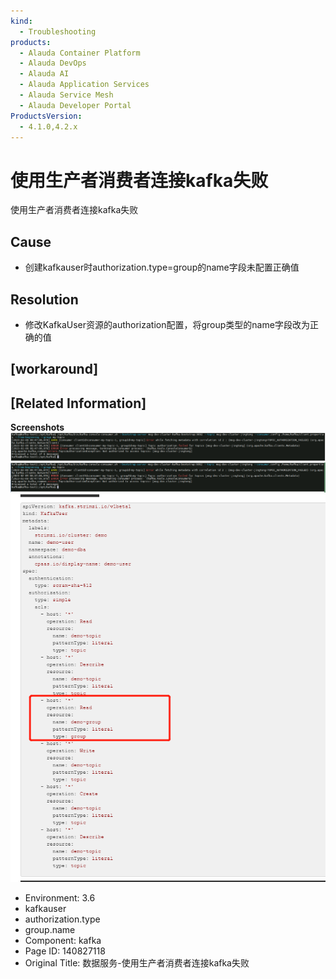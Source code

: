 ```yaml
---
kind:
  - Troubleshooting
products:
  - Alauda Container Platform
  - Alauda DevOps
  - Alauda AI
  - Alauda Application Services
  - Alauda Service Mesh
  - Alauda Developer Portal
ProductsVersion:
  - 4.1.0,4.2.x
---
```

<!-- A type of document that involves encountering a fault, diagnosing it, performing root cause analysis, and providing solutions. -->

# 使用生产者消费者连接kafka失败

使用生产者消费者连接kafka失败

## Cause
- 创建kafkauser时authorization.type=group的name字段未配置正确值

## Resolution
- 修改KafkaUser资源的authorization配置，将group类型的name字段改为正确的值

## [workaround]

## [Related Information]
**Screenshots**
![](assets/shu-ju-fu-wu-shi-yong-sheng-chan-zhe-xiao-fei-zhe-lian-jie-kafkashi-bai/image2023-3-31_12-4-35.png)
![](assets/shu-ju-fu-wu-shi-yong-sheng-chan-zhe-xiao-fei-zhe-lian-jie-kafkashi-bai/image2023-3-31_16-18-18.png)
![](assets/shu-ju-fu-wu-shi-yong-sheng-chan-zhe-xiao-fei-zhe-lian-jie-kafkashi-bai/image2023-3-31_16-13-27.png)
- Environment: 3.6
- kafkauser
- authorization.type
- group.name
- Component: kafka
- Page ID: 140827118
- Original Title: 数据服务-使用生产者消费者连接kafka失败
